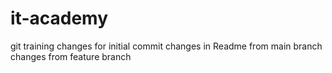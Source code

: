 # it-academy
git training
changes for initial commit
changes in Readme from main branch
changes from feature branch